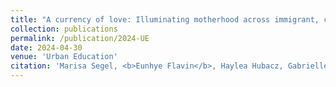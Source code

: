 ```yaml
---
title: "A currency of love: Illuminating motherhood across immigrant, cultural, and socioeconomic lines during Covid-19"
collection: publications
permalink: /publication/2024-UE
date: 2024-04-30
venue: 'Urban Education'
citation: 'Marisa Segel, <b>Eunhye Flavin</b>, Haylea Hubacz, Gabrielle Oliveira, &quot;A currency of love: Illuminating motherhood across immigrant, cultural, and socioeconomic lines during Covid-19,&quot; in <i>Urban Education</i>, forthcoming, 2024.'
---
```

